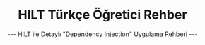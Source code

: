 <h1 align="center"> HILT Türkçe Öğretici Rehber </h1>
<p align="center">--- HILT ile Detaylı "Dependency Injection" Uygulama Rehberi ---</p>
